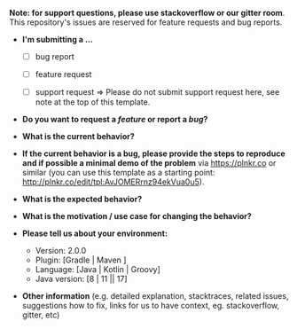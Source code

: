 **Note: for support questions, please use stackoverflow or our gitter room**.
This repository's issues are reserved for feature requests and bug reports.

* **I'm submitting a ...**
    - [ ] bug report
    - [ ] feature request
    - [ ] support request => Please do not submit support request here, see note at the top of this template.


* **Do you want to request a *feature* or report a *bug*?**



* **What is the current behavior?**



* **If the current behavior is a bug, please provide the steps to reproduce and if possible a minimal demo of the problem** via
  https://plnkr.co or similar (you can use this template as a starting point: http://plnkr.co/edit/tpl:AvJOMERrnz94ekVua0u5).



* **What is the expected behavior?**



* **What is the motivation / use case for changing the behavior?**



* **Please tell us about your environment:**

    - Version: 2.0.0
    - Plugin: [Gradle | Maven ]
    - Language: [Java | Kotlin | Groovy]
    - Java version: [8 | 11 || 17]


* **Other information** (e.g. detailed explanation, stacktraces, related issues, suggestions how to fix, links for us to have context, eg. stackoverflow, gitter, etc)
